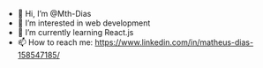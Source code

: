 - 👋 Hi, I’m @Mth-Dias
- 👀 I’m interested in web development
- 🌱 I’m currently learning React.js
- 📫 How to reach me: https://www.linkedin.com/in/matheus-dias-158547185/

<!---
Mth-Dias/Mth-Dias is a ✨ special ✨ repository because its `README.md` (this file) appears on your GitHub profile.
You can click the Preview link to take a look at your changes.
--->
